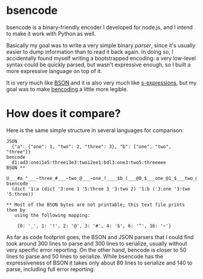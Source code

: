 # bsencode

bsencode is a binary-friendly encoder I developed for node.js, and I intend to
make it work with Python as well.

Basically my goal was to write a very simple binary *parser*, since it's 
usually easier to dump information than to read it back again. In doing so, I
accidentally found myself writing a bootstrapped encoding: a very low-level
syntax could be quickly parsed, but wasn't expressive enough, so I built a more
expressive language on top of it.

It is very much like [BSON](http://bsonspec.org/) and it is also very much like
[s-expressions](http://people.csail.mit.edu/rivest/Sexp.txt), but my goal was
to make [bencoding](http://wiki.theory.org/BitTorrentSpecification#Bencoding)
a little more legible.

# How does it compare?

Here is the same simple structure in several languages for comparison:

    JSON
      {"a": {"one": 1, "two": 2, "three": 3}, "b": ["one", "two", "three"]}
    bencode 
      d1:ad3:onei1e5:threei3e3:twoi2ee1:bdl3:one3:two5:threeeee
    BSON **
      U___#a_"___~three_#___~two_@___~one_!____$b_(___@0_$___one_@1_$___two_@2_^___three___
    bsencode
      (dict '1:a (dict '3:one 1 '5:three 3 '3:two 2) '1:b ('3:one '3:two '5:three))
    
    ** Most of the BSON bytes are not printable; this text file prints them by 
       using the following mapping:
    
        {0: '_', 1: '!', 2: '@', 3: '#', 4: '$', 6: '^', 16: '~'}

As far as code footprint goes, the BSON and JSON parsers that I could find took
around 300 lines to parse and 300 lines to serialize, usually without very 
specific error reporting. On the other hand, bencode is closer to 50 lines to
parse and 50 lines to serialize. While bsencode has the expressiveness of BSON
it takes only about 80 lines to serialize and 140 to parse, including full 
error reporting.
